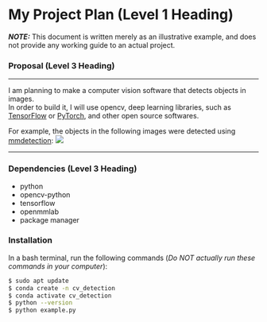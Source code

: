 # My Project Plan (Level 1 Heading)

***NOTE:*** This document is written merely as an illustrative example, and does not provide any working guide to an actual project.

### Proposal (Level 3 Heading)
---

I am planning to make a computer vision software that detects objects in images.  
In order to build it, I will use opencv, deep learning libraries, such as [TensorFlow](https://www.tensorflow.org/) or [PyTorch](https://pytorch.org/), and other open source softwares.  

For example, the objects in the following images were detected using [mmdetection](https://github.com/open-mmlab/mmdetection):
![](https://user-images.githubusercontent.com/12907710/137271636-56ba1cd2-b110-4812-8221-b4c120320aa9.png)  

---

### Dependencies (Level 3 Heading)
- python
- opencv-python
- tensorflow
- openmmlab
- package manager

### Installation 
In a bash terminal, run the following commands (*Do NOT actually run these commands in your computer*):   
```sh
$ sudo apt update
$ conda create -n cv_detection
$ conda activate cv_detection
$ python --version
$ python example.py
```

